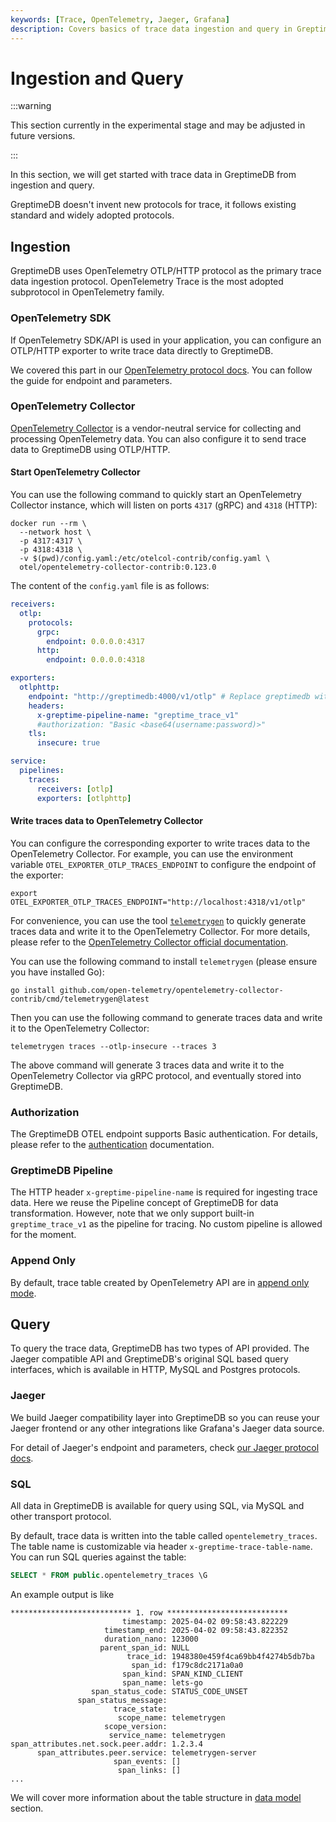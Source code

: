 ```yaml
---
keywords: [Trace, OpenTelemetry, Jaeger, Grafana]
description: Covers basics of trace data ingestion and query in GreptimeDB.
---
```


# Ingestion and Query

:::warning

This section currently in the experimental stage and may be adjusted in future versions.

:::

In this section, we will get started with trace data in GreptimeDB from
ingestion and query.

GreptimeDB doesn't invent new protocols for trace, it follows existing standard
and widely adopted protocols.

## Ingestion

GreptimeDB uses OpenTelemetry OTLP/HTTP protocol as the primary trace data
ingestion protocol. OpenTelemetry Trace is the most adopted subprotocol in
OpenTelemetry family.

### OpenTelemetry SDK

If OpenTelemetry SDK/API is used in your application, you can configure an
OTLP/HTTP exporter to write trace data directly to GreptimeDB.

We covered this part in our [OpenTelemetry protocol
docs](/user-guide/ingest-data/for-observability/opentelemetry.md). You can
follow the guide for endpoint and parameters.

### OpenTelemetry Collector

[OpenTelemetry Collector](https://opentelemetry.io/docs/collector/) is a
vendor-neutral service for collecting and processing OpenTelemetry data. You can
also configure it to send trace data to GreptimeDB using OTLP/HTTP.

#### Start OpenTelemetry Collector

You can use the following command to quickly start an OpenTelemetry Collector
instance, which will listen on ports `4317` (gRPC) and `4318` (HTTP):

```shell
docker run --rm \
  --network host \
  -p 4317:4317 \
  -p 4318:4318 \
  -v $(pwd)/config.yaml:/etc/otelcol-contrib/config.yaml \
  otel/opentelemetry-collector-contrib:0.123.0
```

The content of the `config.yaml` file is as follows:

```yaml
receivers:
  otlp:
    protocols:
      grpc:
        endpoint: 0.0.0.0:4317
      http:
        endpoint: 0.0.0.0:4318

exporters:
  otlphttp:
    endpoint: "http://greptimedb:4000/v1/otlp" # Replace greptimedb with your setup
    headers:
      x-greptime-pipeline-name: "greptime_trace_v1"
      #authorization: "Basic <base64(username:password)>"
    tls:
      insecure: true

service:
  pipelines:
    traces:
      receivers: [otlp]
      exporters: [otlphttp]
```

#### Write traces data to OpenTelemetry Collector

You can configure the corresponding exporter to write traces data to the
OpenTelemetry Collector. For example, you can use the environment variable
`OTEL_EXPORTER_OTLP_TRACES_ENDPOINT` to configure the endpoint of the exporter:

```shell
export OTEL_EXPORTER_OTLP_TRACES_ENDPOINT="http://localhost:4318/v1/otlp"
```

For convenience, you can use the tool
[`telemetrygen`](https://github.com/open-telemetry/opentelemetry-collector-contrib/tree/main/cmd/telemetrygen)
to quickly generate traces data and write it to the OpenTelemetry Collector. For
more details, please refer to the [OpenTelemetry Collector official
documentation](https://opentelemetry.io/docs/collector/quick-start/).

You can use the following command to install `telemetrygen` (please ensure you
have installed Go):

```shell
go install github.com/open-telemetry/opentelemetry-collector-contrib/cmd/telemetrygen@latest
```

Then you can use the following command to generate traces data and write it to
the OpenTelemetry Collector:

```shell
telemetrygen traces --otlp-insecure --traces 3
```

The above command will generate 3 traces data and write it to the OpenTelemetry
Collector via gRPC protocol, and eventually stored into GreptimeDB.

### Authorization

The GreptimeDB OTEL endpoint supports Basic authentication. For details, please refer to the [authentication](/user-guide/protocols/http.md#authentication) documentation.

### GreptimeDB Pipeline

The HTTP header `x-greptime-pipeline-name` is required for ingesting trace
data. Here we reuse the Pipeline concept of GreptimeDB for data
transformation. However, note that we only support built-in `greptime_trace_v1`
as the pipeline for tracing. No custom pipeline is allowed for the moment.

### Append Only

By default, trace table created by OpenTelemetry API are in [append only
mode](/user-guide/administration/design-table.md#when-to-use-append-only-tables).

## Query

To query the trace data, GreptimeDB has two types of API provided. The Jaeger
compatible API and GreptimeDB's original SQL based query interfaces, which is
available in HTTP, MySQL and Postgres protocols.

### Jaeger

We build Jaeger compatibility layer into GreptimeDB so you can reuse your Jaeger
frontend or any other integrations like Grafana's Jaeger data source.

For detail of Jaeger's endpoint and parameters, check [our Jaeger protocol
docs](/user-guide/query-data/jaeger.md).

### SQL

All data in GreptimeDB is available for query using SQL, via MySQL and other
transport protocol.

By default, trace data is written into the table called
`opentelemetry_traces`. The table name is customizable via header
`x-greptime-trace-table-name`. You can run SQL queries against the table:

```sql
SELECT * FROM public.opentelemetry_traces \G
```

An example output is like

```
*************************** 1. row ***************************
                         timestamp: 2025-04-02 09:58:43.822229
                     timestamp_end: 2025-04-02 09:58:43.822352
                     duration_nano: 123000
                    parent_span_id: NULL
                          trace_id: 1948380e459f4ca69bb4f4274b5db7ba
                           span_id: f179c8dc2171a0a0
                         span_kind: SPAN_KIND_CLIENT
                         span_name: lets-go
                  span_status_code: STATUS_CODE_UNSET
               span_status_message:
                       trace_state:
                        scope_name: telemetrygen
                     scope_version:
                      service_name: telemetrygen
span_attributes.net.sock.peer.addr: 1.2.3.4
      span_attributes.peer.service: telemetrygen-server
                       span_events: []
                        span_links: []
...
```

We will cover more information about the table structure in [data
model](./data-model.md) section.

